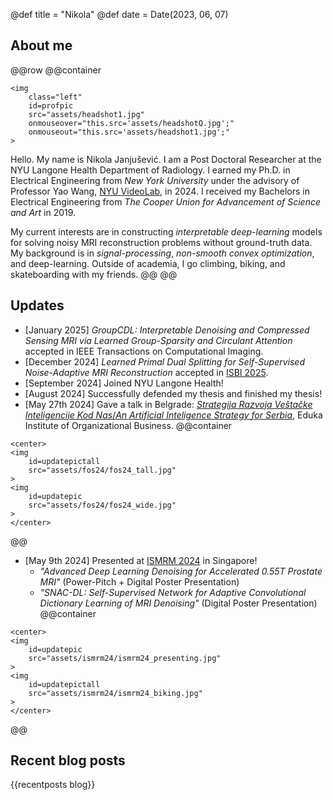 @def title = "Nikola"
@def date = Date(2023, 06, 07)

## About me
@@row
@@container
~~~
<img 
    class="left" 
    id=profpic
    src="assets/headshot1.jpg"
    onmouseover="this.src='assets/headshotQ.jpg';"
    onmouseout="this.src='assets/headshot1.jpg';"
>
~~~

Hello. My name is Nikola Janjušević. I am a Post Doctoral Researcher at the NYU
Langone Health Department of Radiology. I earned my Ph.D. in Electrical
Engineering from *New York University* under the advisory of Professor Yao Wang,
[NYU VideoLab](https://wp.nyu.edu/videolab/), in 2024. I received my Bachelors in
Electrical Engineering from *The Cooper Union for Advancement of Science and
Art* in 2019.

My current interests are in constructing *interpretable deep-learning* models for solving
noisy MRI reconstruction problems without ground-truth data. My
background is in *signal-processing*, *non-smooth convex optimization*, and deep-learning.
Outside of academia, I go climbing, biking, and skateboarding with my friends.
@@
@@

## Updates
* [January 2025] *GroupCDL: Interpretable Denoising and Compressed Sensing MRI via Learned Group-Sparsity and Circulant Attention* accepted in IEEE Transactions on Computational Imaging.
* [December 2024] *Learned Primal Dual Splitting for Self-Supervised Noise-Adaptive MRI Reconstruction* accepted in [ISBI 2025](https://biomedicalimaging.org/2025/).
* [September 2024] Joined NYU Langone Health!
* [August 2024] Successfully defended my thesis and finished my thesis!
* [May 27th 2024] Gave a talk in Belgrade: [*Strategija Razvoja Veštačke Inteligencije Kod Nas*/*An Artificial Inteligence Strategy for Serbia*](https://www.vos.edu.rs/strategija-razvoja-vestacke-inteligencije-vest28-05-2024/), Eduka Institute of Organizational Business.
@@container
~~~
<center>
<img 
    id=updatepictall
    src="assets/fos24/fos24_tall.jpg"
>
<img 
    id=updatepic
    src="assets/fos24/fos24_wide.jpg"
>
</center>
~~~
@@

* [May 9th 2024] Presented at [ISMRM 2024](https://www.ismrm.org/24m/) in Singapore!
    - *"Advanced Deep Learning Denoising for Accelerated 0.55T Prostate MRI"* (Power-Pitch + Digital Poster Presentation)
    - *"SNAC-DL: Self-Supervised Network for Adaptive Convolutional Dictionary Learning of MRI Denoising"* (Digital Poster Presentation)
@@container
~~~
<center>
<img 
    id=updatepic
    src="assets/ismrm24/ismrm24_presenting.jpg"
>
<img 
    id=updatepictall
    src="assets/ismrm24/ismrm24_biking.jpg"
>
</center>
~~~
@@

## Recent blog posts
{{recentposts blog}}

